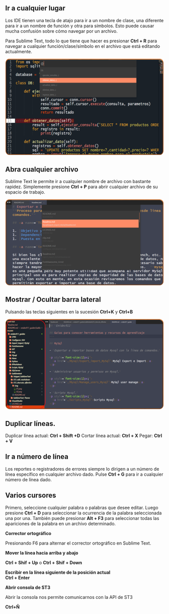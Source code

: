 ## Ir a cualquier lugar  

Los IDE tienen una tecla de atajo para ir a un nombre de clase, una diferente para ir a un nombre de función y otra para símbolos. Esto puede causar mucha confusión sobre cómo navegar por un archivo.  

Para Sublime Text, todo lo que tiene que hacer es presionar **Ctrl + R** para navegar a cualquier función/clase/símbolo en el archivo que está editando actualmente.  


<p align="center">
    <img src="img/01.png">
</p>


## Abra cualquier archivo 

Sublime Text le permite ir a cualquier nombre de archivo con bastante rapidez. Simplemente presione **Ctrl + P** para abrir cualquier archivo de su espacio de trabajo. 

<p align="center">
    <img src="img/02.png">
</p>

## Mostrar / Ocultar barra lateral  

Pulsando las teclas siguientes en la sucesión **Ctrl+K** y **Ctrl+B**  

<p align="center">
    <img src="img/03.png">
</p>

## Duplicar líneas.  

Duplicar línea actual: **Ctrl + Shift +D**
Cortar línea actual: **Ctrl + X**
Pegar: **Ctrl + V**  

## Ir a número de línea  

Los reportes o registradores de errores siempre lo dirigen a un número de línea específico en cualquier archivo dado. Pulse **Ctrl + G** para ir a cualquier número de línea dado.

## Varios cursores 

Primero, seleccione cualquier palabra o palabras que desee editar. Luego presione **Ctrl + D** para seleccionar la ocurrencia de la palabra seleccionada una por una. También puede presionar **Alt + F3** para seleccionar todas las apariciones de la palabra en un archivo determinado.  

**Corrector ortográfico**  

Presionando F6 para alternar el corrector ortográfico en Sublime Text.  

**Mover la línea hacia arriba y abajo**  

**Ctrl + Shif + Up** o **Ctrl + Shif + Down**


**Escribir en la línea siguiente de la posición actual**  
**Ctrl + Enter** 

**Abrir consola de ST3** 

Abrir la consola nos permite comunicarnos con la API de ST3

**Ctrl+Ñ** 

